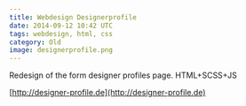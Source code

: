 ```yaml
---
title: Webdesign Designerprofile
date: 2014-09-12 10:42 UTC
tags: webdesign, html, css
category: Old
image: designerprofile.png
---
```


Redesign of the form designer profiles page. HTML+SCSS+JS

<span class="entypo-address"></span>[http://designer-profile.de](http://designer-profile.de)
